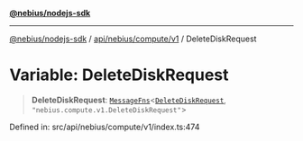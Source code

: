 [**@nebius/nodejs-sdk**](../../../../../README.md)

***

[@nebius/nodejs-sdk](../../../../../README.md) / [api/nebius/compute/v1](../README.md) / DeleteDiskRequest

# Variable: DeleteDiskRequest

> **DeleteDiskRequest**: [`MessageFns`](../../../../../runtime/protos/core/interfaces/MessageFns.md)\<[`DeleteDiskRequest`](../interfaces/DeleteDiskRequest.md), `"nebius.compute.v1.DeleteDiskRequest"`\>

Defined in: src/api/nebius/compute/v1/index.ts:474
